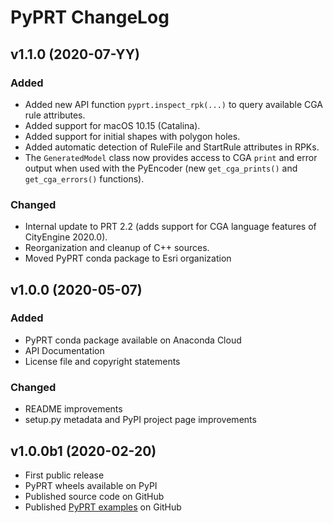 # PyPRT ChangeLog

## v1.1.0 (2020-07-YY)

### Added
* Added new API function `pyprt.inspect_rpk(...)` to query available CGA rule attributes.
* Added support for macOS 10.15 (Catalina).
* Added support for initial shapes with polygon holes.
* Added automatic detection of RuleFile and StartRule attributes in RPKs.
* The `GeneratedModel` class now provides access to CGA `print` and error output when used with the PyEncoder (new `get_cga_prints()` and `get_cga_errors()` functions).

### Changed
* Internal update to PRT 2.2 (adds support for CGA language features of CityEngine 2020.0).
* Reorganization and cleanup of C++ sources.
* Moved PyPRT conda package to Esri organization

## v1.0.0 (2020-05-07)

### Added

* PyPRT conda package available on Anaconda Cloud
* API Documentation
* License file and copyright statements

### Changed

* README improvements
* setup.py metadata and PyPI project page improvements

## v1.0.0b1 (2020-02-20)

* First public release
* PyPRT wheels available on PyPI
* Published source code on GitHub
* Published [PyPRT examples](https://github.com/Esri/pyprt-examples) on GitHub